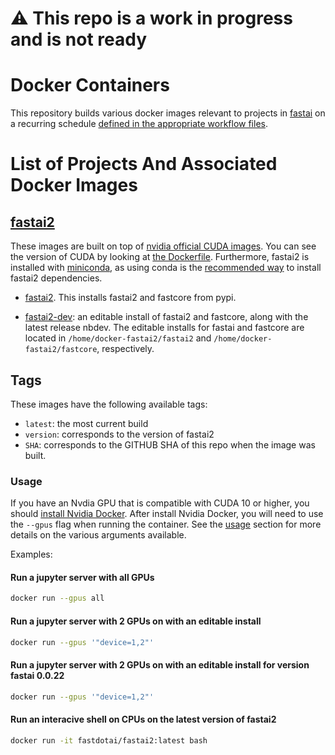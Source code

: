 # :warning: This repo is a work in progress and is not ready

# Docker Containers

This repository builds various docker images relevant to projects in [fastai](https://github.com/fastai/) on a recurring schedule [defined in the appropriate workflow files](.github/workflows/).


# List of Projects And Associated Docker Images

## [fastai2](https://github.com/fastai/fastai2)

These images are built on top of [nvidia official CUDA images](https://hub.docker.com/r/nvidia/cuda/).  You can see the version of CUDA by looking at [the Dockerfile](fastai2-build/Dockerfile).  Furthermore, fastai2 is installed with [miniconda](https://docs.conda.io/en/latest/miniconda.html), as using conda is the [recommended way](https://github.com/fastai/fastai2#installing) to install fastai2 dependencies.

- [fastai2](https://hub.docker.com/repository/docker/fastdotai/fastai2).  This installs fastai2 and fastcore from pypi.

- [fastai2-dev](https://hub.docker.com/repository/docker/fastdotai/fastai2-dev): 
an editable install of fastai2 and fastcore, along with the latest release nbdev.  The editable installs for fastai and fastcore are located in `/home/docker-fastai2/fastai2` and `/home/docker-fastai2/fastcore`, respectively.

## Tags

These images have the following available tags:

- `latest`: the most current build
- `version`: corresponds to the version of fastai2
- `SHA`: corresponds to the GITHUB SHA of this repo when the image was built.

### Usage

If you have an Nvdia GPU that is compatible with CUDA 10 or higher, you should [install Nvidia Docker](https://github.com/NVIDIA/nvidia-docker).  After install Nvidia Docker, you will need to use the `--gpus` flag when running the container.  See the [usage](https://github.com/NVIDIA/nvidia-docker#usage) section for more details on the various arguments available. 

Examples:

#### Run a jupyter server with all GPUs

```bash
docker run --gpus all 
```

#### Run a jupyter server with 2 GPUs on with an editable install

```bash
docker run --gpus '"device=1,2"'
```

#### Run a jupyter server with 2 GPUs on with an editable install for version fastai 0.0.22

```bash
docker run --gpus '"device=1,2"'
```

#### Run an interacive shell on CPUs on the latest version of fastai2

```bash
docker run -it fastdotai/fastai2:latest bash
```
